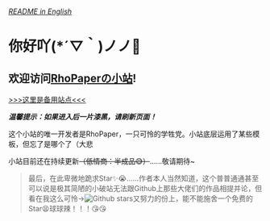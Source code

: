 ###### [README in English](README_en.md "If you need English, please click here")

**你好吖(*´▽｀)ノノ**👋
===

欢迎访问[RhoPaperの小站](https://rhopaper.github.io "点我！！！")!
---

[>>>这里是备用站点<<<](https://s3.tebi.io/rhopaper/index.html "我就是个坐冷板凳的QwQ")

***温馨提示：如果进入后一片漆黑，请刷新页面！***

这个小站的唯一开发者是RhoPaper，一只可怜的学牲党。小站底层运用了某些模板，但忘了是哪个了（大悲

小站目前还在持续更新~~（低情商：半成品😅）~~……敬请期待~

>最后，在此卑微地跪求Star✨😭……作者本人当然知道，这个普普通通甚至可以说是极其简陋的小破站无法跟Github上那些大佬们的作品相提并论，但看在我这么可怜->![Github stars](https://img.shields.io/github/stars/RhoPaper/RhoPaper.svg)又努力的份上，能不能施舍一个免费的Star😫球球辣！！！😘😘


